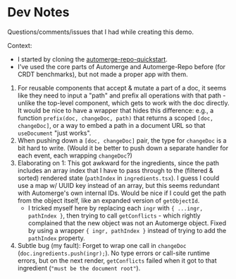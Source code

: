 # Dev Notes

Questions/comments/issues that I had while creating this demo.

Context:

- I started by cloning the [automerge-repo-quickstart](https://github.com/automerge/automerge-repo-quickstart).
- I've used the core parts of Automerge and Automerge-Repo before (for CRDT benchmarks), but not made a proper app with them.

1. For reusable components that accept & mutate a part of a doc, it seems like they need to input a "path" and prefix all operations with that path - unlike the top-level component, which gets to work with the doc directly. It would be nice to have a wrapper that hides this difference: e.g., a function `prefix(doc, changeDoc, path)` that returns a scoped `[doc, changeDoc]`, or a way to embed a path in a document URL so that `useDocument` "just works".
2. When pushing down a `[doc, changeDoc]` pair, the type for `changeDoc` is a bit hard to write. (Would it be better to push down a separate handler for each event, each wrapping `changeDoc`?)
3. Elaborating on 1: This got awkward for the ingredients, since the path includes an array index that I have to pass through to the (filtered & sorted) rendered state (`pathIndex` in `ingredients.tsx`). I guess I could use a map w/ UUID key instead of an array, but this seems redundant with Automerge's own internal IDs. Would be nice if I could get the path from the object itself, like an expanded version of `getObjectId`.
   - I tricked myself here by replacing each `ingr` with `{ ...ingr, pathIndex }`, then trying to call `getConflicts` - which rightly complained that the new object was not an Automerge object. Fixed by using a wrapper `{ ingr, pathIndex }` instead of trying to add the `pathIndex` property.
4. Subtle bug (my fault): Forget to wrap one call in `changeDoc` (`doc.ingredients.push(ingr);`). No type errors or call-site runtime errors, but on the next render, `getConflicts` failed when it got to that ingredient (`"must be the document root"`).